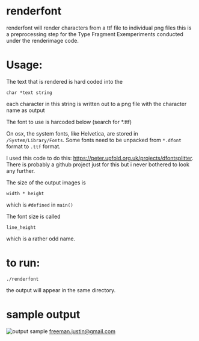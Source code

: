 # renderfont

renderfont will render characters from a ttf file to individual png files this is a preprocessing step for the Type Fragment Exemperiments conducted under the renderimage code. 

# Usage:

The text that is rendered is hard coded into the 
```
char *text string
```
each character in this string is written out to a png file with the character name as output

The font to use is harcoded below (search for *.ttf)

On osx, the system fonts, like Helvetica, are stored in ```/System/Library/Fonts```. Some fonts need to be unpacked from ```*.dfont``` format to ```.ttf``` format.

I used this code to do this: https://peter.upfold.org.uk/projects/dfontsplitter.
There is probably a github project just for this but i never bothered to look any further.

The size of the output images is
```
width * height
``` 
which is ```#defined``` in ```main()```

The font size is called
```
line_height
```
which is a rather odd name.

# to run:
```
./renderfont
```
the output will appear in the same directory.

# sample output
![output sample](https://raw.github.com/freemanjustin/TypeFace/master/renderfont/bin/a_mono.png)
freeman.justin@gmail.com
